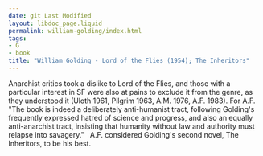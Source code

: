 ```yaml
---
date: git Last Modified
layout: libdoc_page.liquid
permalink: william-golding/index.html
tags:
- G
- book
title: "William Golding - Lord of the Flies (1954); The Inheritors"
---
```


Anarchist critics took a dislike to Lord of the Flies,  and those with a particular interest in SF were also at pains to exclude it from  the genre, as they understood it (Uloth 1961, Pilgrim 1963, A.M. 1976, A.F.  1983). For A.F. "The book is indeed a deliberately anti-humanist tract,  following Golding's frequently expressed hatred of science and progress, and  also an equally anti-anarchist tract, insisting that humanity without law and  authority must relapse into savagery."
 
A.F. considered Golding's second novel, The Inheritors, to be his best.